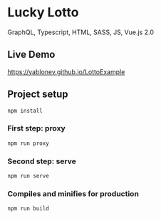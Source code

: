 # Lucky Lotto
GraphQL, Typescript, HTML, SASS, JS, Vue.js 2.0

## Live Demo
https://yablonev.github.io/LottoExample

## Project setup
```
npm install
```

### First step: proxy
```
npm run proxy
```

### Second step: serve
```
npm run serve
```

### Compiles and minifies for production
```
npm run build
```